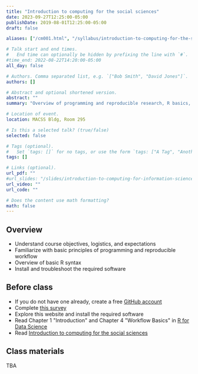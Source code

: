 ```yaml
---
title: "Introduction to computing for the social sciences"
date: 2023-09-27T12:25:00-05:00
publishDate: 2019-08-01T12:25:00-05:00
draft: false

aliases: ["/cm001.html", "/syllabus/introduction-to-computing-for-the-social-sciences/"]

# Talk start and end times.
#   End time can optionally be hidden by prefixing the line with `#`.
#time_end: 2022-08-22T14:20:00-05:00
all_day: false

# Authors. Comma separated list, e.g. `["Bob Smith", "David Jones"]`.
authors: []

# Abstract and optional shortened version.
abstract: ""
summary: "Overview of programming and reproducible research, R basics, and course logistics."

# Location of event.
location: MACSS Bldg, Room 295

# Is this a selected talk? (true/false)
selected: false

# Tags (optional).
#   Set `tags: []` for no tags, or use the form `tags: ["A Tag", "Another Tag"]` for one or more tags.
tags: []

# Links (optional).
url_pdf: ""
#url_slides: "/slides/introduction-to-computing-for-information-science/"
url_video: ""
url_code: ""

# Does the content use math formatting?
math: false
---
```




## Overview

* Understand course objectives, logistics, and expectations
* Familiarize with basic principles of programming and reproducible workflow
* Overview of basic R syntax
* Install and troubleshoot the required software


## Before class

* If you do not have one already, create a free [GitHub account](https://happygitwithr.com/github-acct) 
* Complete [this survey](https://forms.gle/4avJpvcPseP1NQpB8)
* Explore this website and install the required software
* Read Chapter 1 "Introduction" and Chapter 4 "Workflow Basics" in [R for Data Science](http://r4ds.had.co.nz/)
* Read [Introduction to computing for the social sciences](/notes/intro-to-course/)


## Class materials

TBA

<!--
* Run the code below in your console to download today’s materials: `usethis::use_course("css-materials/intro-r")`[^local]

[^local]: If you are using R from your local machine: first install the library by typing in your console `install.packages("usethis")`; then load it with `library(usethis)`; finally run the code


## Additional resources

* Practice your R skills with [DataCamp free Introduction to R course](https://www.datacamp.com/courses/free-introduction-to-r) 
* Read [Good Enough Practices in Scientific Computing](http://journals.plos.org/ploscompbiol/article?id=10.1371/journal.pcbi.1005510)

-->

